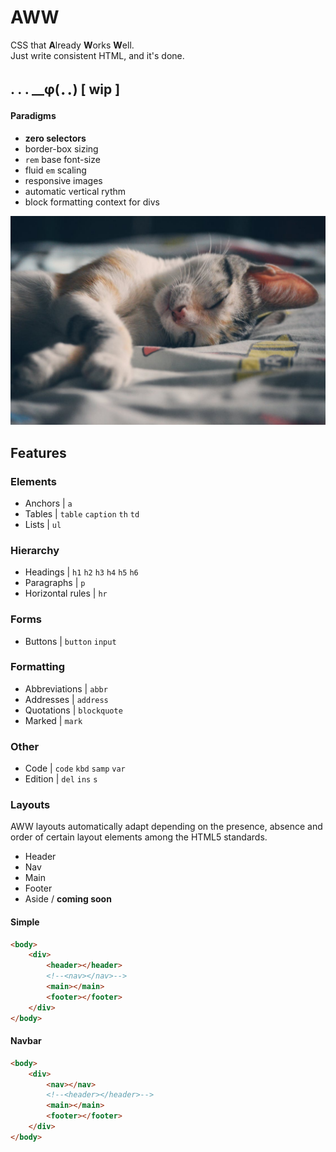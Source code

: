 # AWW
CSS that **A**lready **W**orks **W**ell.  
Just write consistent HTML, and it's done.

##  . . . __φ(．．) [ wip ]

#### Paradigms

* **zero selectors**
* border-box sizing
* ``rem`` base font-size
* fluid ``em`` scaling
* responsive images
* automatic vertical rythm
* block formatting context for divs

![aww](pexels-photo-62640_by_fabricio_trujillo.jpeg)

## Features

### Elements

* Anchors | ``a``
* Tables | ``table`` ``caption`` ``th`` ``td``
* Lists | ``ul``

### Hierarchy

* Headings | ``h1`` ``h2`` ``h3`` ``h4`` ``h5`` ``h6``
* Paragraphs | ``p``
* Horizontal rules | ``hr``

### Forms

* Buttons | ``button`` ``input``

### Formatting

* Abbreviations | ``abbr``
* Addresses | ``address``
* Quotations | ``blockquote``
* Marked | ``mark``

### Other

* Code | ``code`` ``kbd`` ``samp`` ``var``
* Edition | ``del`` ``ins`` ``s``


### Layouts
AWW layouts automatically adapt depending on the presence, absence and order of certain layout elements among the HTML5 standards.

* Header
* Nav
* Main
* Footer
* Aside / **coming soon**

#### Simple

```html
<body>
    <div>
        <header></header>
        <!--<nav></nav>-->
        <main></main>
        <footer></footer>
    </div>
</body>
```

#### Navbar

```html
<body>
    <div>
        <nav></nav>
        <!--<header></header>-->
        <main></main>
        <footer></footer>
    </div>
</body>
```